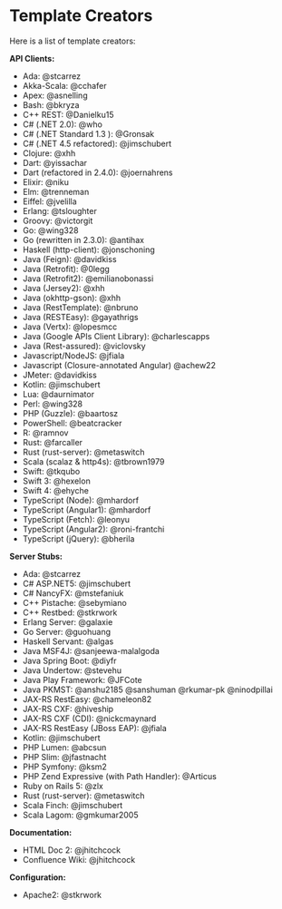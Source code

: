 # Template Creators

Here is a list of template creators:

**API Clients:**

- Ada: @stcarrez
- Akka-Scala: @cchafer
- Apex: @asnelling
- Bash: @bkryza
- C++ REST: @Danielku15
- C# (.NET 2.0): @who
- C# (.NET Standard 1.3 ): @Gronsak
- C# (.NET 4.5 refactored): @jimschubert
- Clojure: @xhh
- Dart: @yissachar
- Dart (refactored in 2.4.0): @joernahrens
- Elixir: @niku
- Elm: @trenneman
- Eiffel: @jvelilla
- Erlang: @tsloughter
- Groovy: @victorgit
- Go: @wing328
- Go (rewritten in 2.3.0): @antihax
- Haskell (http-client): @jonschoning
- Java (Feign): @davidkiss
- Java (Retrofit): @0legg
- Java (Retrofit2): @emilianobonassi
- Java (Jersey2): @xhh
- Java (okhttp-gson): @xhh
- Java (RestTemplate): @nbruno
- Java (RESTEasy): @gayathrigs
- Java (Vertx): @lopesmcc
- Java (Google APIs Client Library): @charlescapps
- Java (Rest-assured): @viclovsky
- Javascript/NodeJS: @jfiala
- Javascript (Closure-annotated Angular) @achew22
- JMeter: @davidkiss
- Kotlin: @jimschubert
- Lua: @daurnimator
- Perl: @wing328
- PHP (Guzzle): @baartosz
- PowerShell: @beatcracker
- R: @ramnov
- Rust: @farcaller
- Rust (rust-server): @metaswitch
- Scala (scalaz & http4s): @tbrown1979
- Swift: @tkqubo
- Swift 3: @hexelon
- Swift 4: @ehyche
- TypeScript (Node):  @mhardorf
- TypeScript (Angular1):  @mhardorf
- TypeScript (Fetch): @leonyu
- TypeScript (Angular2): @roni-frantchi
- TypeScript (jQuery): @bherila

**Server Stubs:**

- Ada: @stcarrez
- C# ASP.NET5: @jimschubert
- C# NancyFX: @mstefaniuk
- C++ Pistache: @sebymiano
- C++ Restbed: @stkrwork
- Erlang Server: @galaxie
- Go Server: @guohuang
- Haskell Servant: @algas
- Java MSF4J: @sanjeewa-malalgoda
- Java Spring Boot: @diyfr
- Java Undertow: @stevehu
- Java Play Framework: @JFCote
- Java PKMST: @anshu2185 @sanshuman @rkumar-pk @ninodpillai
- JAX-RS RestEasy: @chameleon82
- JAX-RS CXF: @hiveship
- JAX-RS CXF (CDI): @nickcmaynard
- JAX-RS RestEasy (JBoss EAP): @jfiala
- Kotlin: @jimschubert
- PHP Lumen: @abcsun
- PHP Slim: @jfastnacht
- PHP Symfony: @ksm2
- PHP Zend Expressive (with Path Handler): @Articus
- Ruby on Rails 5: @zlx
- Rust (rust-server): @metaswitch
- Scala Finch: @jimschubert
- Scala Lagom: @gmkumar2005

**Documentation:**

- HTML Doc 2: @jhitchcock
- Confluence Wiki: @jhitchcock

**Configuration:**

- Apache2: @stkrwork
